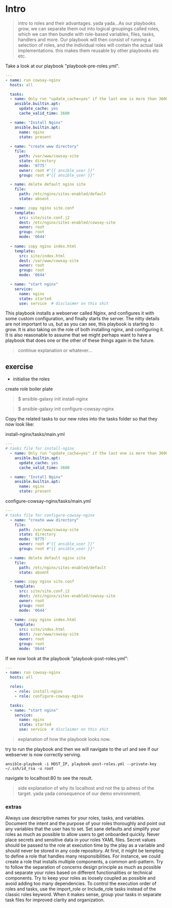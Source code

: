 
# Intro 
> intro to roles and their advantages. yada yada...As our playbooks grow, we can separate them out into logical groupings called roles, which we can then bundle with role-based variables, files, tasks, handlers and more. Our playbook will then consist of running a selection of roles, and the individual roles will contain the actual task implementations. this makes them reusable by other playbooks etc etc. 

Take a look at our playbook "playbook-pre-roles.yml".

```yaml
---
- name: run cowsay-nginx 
  hosts: all

  tasks: 
  - name: Only run "update_cache=yes" if the last one is more than 3600 seconds ago
    ansible.builtin.apt:
      update_cache: yes
      cache_valid_time: 3600

  - name: "Install Nginx"
    ansible.builtin.apt:
      name: nginx
      state: present
  
  - name: "create www directory"
    file:
      path: /var/www/cowsay-site
      state: directory
      mode: '0775'
      owner: root #"{{ ansible_user }}"
      group: root #"{{ ansible_user }}"

  - name: delete default nginx site
    file:
      path: /etc/nginx/sites-enabled/default
      state: absent

  - name: copy nginx site.conf
    template:
      src: site/site.conf.j2
      dest: /etc/nginx/sites-enabled/cowsay-site
      owner: root
      group: root
      mode: '0644'
  
  - name: copy nginx index.html
    template:
      src: site/index.html
      dest: /var/www/cowsay-site
      owner: root
      group: root
      mode: '0644'

  - name: "start nginx"
    service: 
      name: nginx
      state: started
      use: service  # disclaimer on this shit
```

This playbook installs a webserver called Nginx, and configures it with some custom configuration, and finally starts the server. The nitty details are not important to us, but as you can see, this playbook is starting to grow. It is also taking on the role of both installing nginx, and configuring it. It is also reasonable to assume that we might perhaps want to have a playbook that does one or the other of these things again in the future.

> continue explanation or whatever...


## exercise

* initialise the roles

create role boiler plate
>$ ansible-galaxy init install-nginx

>$ ansible-galaxy init configure-cowsay-nginx

Copy the related tasks to our new roles into the tasks folder so that they now look like:

install-nginx/tasks/main.yml
```yaml
---
# tasks file for install-nginx
  - name: Only run "update_cache=yes" if the last one is more than 3600 seconds ago
    ansible.builtin.apt:
      update_cache: yes
      cache_valid_time: 3600

  - name: "Install Nginx"
    ansible.builtin.apt:
      name: nginx
      state: present
```

configure-cowsay-nginx/tasks/main.yml
```yaml
---
# tasks file for configure-cowsay-nginx
  - name: "create www directory"
    file:
      path: /var/www/cowsay-site
      state: directory
      mode: '0775'
      owner: root #"{{ ansible_user }}"
      group: root #"{{ ansible_user }}"

  - name: delete default nginx site
    file:
      path: /etc/nginx/sites-enabled/default
      state: absent

  - name: copy nginx site.conf
    template:
      src: site/site.conf.j2
      dest: /etc/nginx/sites-enabled/cowsay-site
      owner: root
      group: root
      mode: '0644'
  
  - name: copy nginx index.html
    template:
      src: site/index.html
      dest: /var/www/cowsay-site
      owner: root
      group: root
      mode: '0644'
```

If we now look at the playbook "playbook-post-roles.yml":

```yaml
---
- name: run cowsay-nginx 
  hosts: all

  roles:
    - role: install-nginx
    - role: configure-cowsay-nginx

  tasks:
  - name: "start nginx"
    service: 
      name: nginx
      state: started
      use: service  # disclaimer on this shit
```


>explanation of how the playbook looks now.

try to run the playbook and then we will navigate to the url and see if our webserver is now correctly serving.

```
ansible-playbook -i HOST_IP, playbook-post-roles.yml --private-key ~/.ssh/id_rsa -u root
```

navigate to localhost:80 to see the result.

> side explanation of why its localhost and not the ip adress of the target. yada yada consequence of our demo environment.


### extras
Always use descriptive names for your roles, tasks, and variables. Document the intent and the purpose of your roles thoroughly and point out any variables that the user has to set. Set sane defaults and simplify your roles as much as possible to allow users to get onboarded quickly.
Never place secrets and sensitive data in your roles YAML files. Secret values should be passed to the role at execution time by the play as a variable and should never be stored in any code repository.
At first, it might be tempting to define a role that handles many responsibilities. For instance, we could create a role that installs multiple components, a common anti-pattern. Try to follow the separation of concerns design principle as much as possible and separate your roles based on different functionalities or technical components.
Try to keep your roles as loosely coupled as possible and avoid adding too many dependencies. 
To control the execution order of roles and tasks, use the import_role or Include_role tasks instead of the classic roles keyword.
When it makes sense, group your tasks in separate task files for improved clarity and organization.


